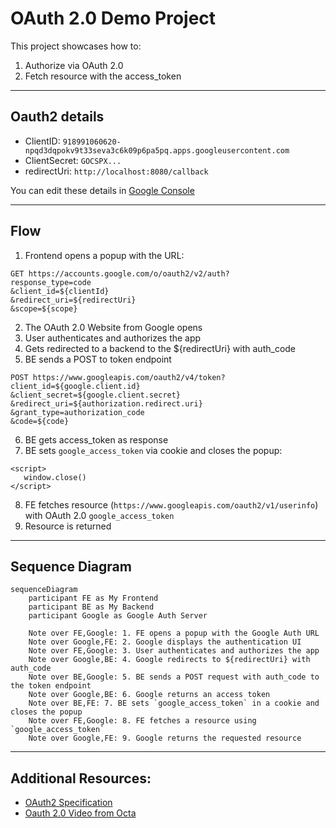 # OAuth 2.0 Demo Project

This project showcases how to:
1. Authorize via OAuth 2.0
2. Fetch resource with the access_token

---

## Oauth2 details
- ClientID: `918991060620-npqd3dqpokv9t33seva3c6k09p6pa5pq.apps.googleusercontent.com`
- ClientSecret: `GOCSPX...`
- redirectUri: `http://localhost:8080/callback`

You can edit these details in [Google Console](https://console.cloud.google.com/apis/credentials?invt=Abt9Mw&project=oauth2-demo-455916)

---

## Flow 
1. Frontend opens a popup with the URL:
```
GET https://accounts.google.com/o/oauth2/v2/auth?
response_type=code
&client_id=${clientId}
&redirect_uri=${redirectUri}
&scope=${scope}
```
2. The OAuth 2.0 Website from Google opens
3. User authenticates and authorizes the app
4. Gets redirected to a backend to the ${redirectUri} with auth_code
5. BE sends a POST to token endpoint
```
POST https://www.googleapis.com/oauth2/v4/token?
client_id=${google.client.id}
&client_secret=${google.client.secret}
&redirect_uri=${authorization.redirect.uri}
&grant_type=authorization_code
&code=${code}
```
6. BE gets access_token as response
7. BE sets `google_access_token` via cookie and closes the popup:
```
<script>
   window.close()
</script>
```
8. FE fetches resource (`https://www.googleapis.com/oauth2/v1/userinfo`) with OAuth 2.0 `google_access_token`
9. Resource is returned

---

## Sequence Diagram

```mermaid
sequenceDiagram
    participant FE as My Frontend
    participant BE as My Backend
    participant Google as Google Auth Server

    Note over FE,Google: 1. FE opens a popup with the Google Auth URL
    Note over Google,FE: 2. Google displays the authentication UI
    Note over FE,Google: 3. User authenticates and authorizes the app
    Note over Google,BE: 4. Google redirects to ${redirectUri} with auth_code
    Note over BE,Google: 5. BE sends a POST request with auth_code to the token endpoint
    Note over Google,BE: 6. Google returns an access token
    Note over BE,FE: 7. BE sets `google_access_token` in a cookie and closes the popup
    Note over FE,Google: 8. FE fetches a resource using `google_access_token`
    Note over Google,FE: 9. Google returns the requested resource
```

---

## Additional Resources:
- [OAuth2 Specification](https://datatracker.ietf.org/doc/html/rfc6749)
- [Oauth 2.0 Video from Octa](https://www.youtube.com/watch?v=996OiexHze0)